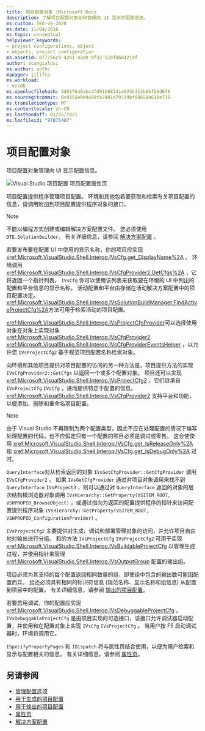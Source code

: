 ```yaml
---
title: 项目配置对象 |Microsoft Docs
description: 了解项目配置对象如何管理向 UI 显示的配置信息。
ms.custom: SEO-VS-2020
ms.date: 11/04/2016
ms.topic: conceptual
helpviewer_keywords:
- project configurations, object
- objects, project configuration
ms.assetid: 877756c9-4261-43d9-9f32-51bf06b4219f
author: acangialosi
ms.author: anthc
manager: jillfra
ms.workload:
- vssdk
ms.openlocfilehash: 4d91f640abc4fd91b68341e825b312b8bfb0d6f6
ms.sourcegitcommit: 0c9155e9b9408fb7481d79319bf08650b610e719
ms.translationtype: MT
ms.contentlocale: zh-CN
ms.lasthandoff: 01/05/2021
ms.locfileid: "97875487"
---
```

# <a name="project-configuration-object"></a>项目配置对象
项目配置对象管理向 UI 显示配置信息。

 ![Visual Studio 项目配置](../../extensibility/internals/media/vsprojectcfg.gif "vsProjectCfg") 项目配置属性页

 项目配置提供程序管理项目配置。 环境和其他包若要获取和检索有关项目配置的信息，请调用附加到项目配置提供程序对象的接口。

> [!NOTE]
> 不能以编程方式创建或编辑解决方案配置文件。 您必须使用 `DTE.SolutionBuilder`。 有关详细信息，请参阅 [解决方案配置](../../extensibility/internals/solution-configuration.md) 。

 若要发布要在配置 UI 中使用的显示名称，你的项目应实现 <xref:Microsoft.VisualStudio.Shell.Interop.IVsCfg.get_DisplayName%2A> 。 环境调用 <xref:Microsoft.VisualStudio.Shell.Interop.IVsCfgProvider2.GetCfgs%2A> ，它将返回一个指针列表， `IVsCfg` 你可以使用该列表来获取要在环境的 UI 中列出的配置和平台信息的显示名称。 活动配置和平台由存储在活动解决方案配置中的项目配置决定。 <xref:Microsoft.VisualStudio.Shell.Interop.IVsSolutionBuildManager.FindActiveProjectCfg%2A>方法可用于检索活动的项目配置。

 <xref:Microsoft.VisualStudio.Shell.Interop.IVsProjectCfgProvider>可以选择使用对象在对象上实现对象 <xref:Microsoft.VisualStudio.Shell.Interop.IVsCfgProvider2> <xref:Microsoft.VisualStudio.Shell.Interop.IVsCfgProviderEventsHelper> ，以允许您 `IVsProjectCfg2` 基于规范项目配置名称检索对象。

 向环境和其他项目提供对项目配置的访问的另一种方法是，项目提供方法的实现 `IVsCfgProvider2::GetCfgs` 以返回一个或多个配置对象。 项目还可以实现 <xref:Microsoft.VisualStudio.Shell.Interop.IVsProjectCfg2> ，它们继承自 `IVsProjectCfg` `IVsCfg` ，进而提供特定于配置的信息。 <xref:Microsoft.VisualStudio.Shell.Interop.IVsCfgProvider2> 支持平台和功能，以便添加、删除和重命名项目配置。

> [!NOTE]
> 由于 Visual Studio 不再限制为两个配置类型，因此不应在处理配置的情况下编写处理配置的代码，也不应假定只有一个配置的项目必须是调试或零售。 这会使使用 <xref:Microsoft.VisualStudio.Shell.Interop.IVsCfg.get_IsReleaseOnly%2A> 和 <xref:Microsoft.VisualStudio.Shell.Interop.IVsCfg.get_IsDebugOnly%2A> 过时。

 `QueryInterface`对从检索返回的对象 `IVsGetCfgProvider::GetCfgProvider` 调用 `IVsCfgProvider2` 。 如果 `IVsGetCfgProvider` 通过对项目对象调用来找不到 `QueryInterface` `IVsProject3` ，则可以通过对 `QueryInterface` 返回的对象的层次结构根浏览器对象调用 `IVsHierarchy::GetProperty(VSITEM_ROOT, VSHPROPID_BrowseObject)` ，或通过指向为返回的配置提供程序的指针来访问配置提供程序对象 `IVsHierarchy::GetProperty(VSITEM_ROOT, VSHPROPID_ConfigurationProvider)` 。

 `IVsProjectCfg2` 主要提供对生成、调试和部署管理对象的访问，并允许项目自由地对输出进行分组。 和的方法 `IVsProjectCfg` `IVsProjectCfg2` 可用于实现 <xref:Microsoft.VisualStudio.Shell.Interop.IVsBuildableProjectCfg> 以管理生成过程，并使用指针来管理 <xref:Microsoft.VisualStudio.Shell.Interop.IVsOutputGroup> 配置的输出组。

 项目必须为其支持的每个配置返回相同数量的组，即使组中包含的输出数可能因配置而异。 组还必须具有相同的标识符信息 (规范名称、显示名称和组信息) 从配置到项目中的配置。 有关详细信息，请参阅 [输出的项目配置](../../extensibility/internals/project-configuration-for-output.md)。

 若要启用调试，你的配置应实现 <xref:Microsoft.VisualStudio.Shell.Interop.IVsDebuggableProjectCfg> 。 `IVsDebuggableProjectCfg` 是由项目实现的可选接口，该接口允许调试器启动配置，并使用和在配置对象上实现 `IVsCfg` `IVsProjectCfg` 。 当用户按 F5 启动调试器时，环境将调用它。

 `ISpecifyPropertyPages` 和 `IDispatch` 将与属性页结合使用，以便为用户检索和显示与配置相关的信息。 有关详细信息，请参阅 [属性页](../../extensibility/internals/property-pages.md)。

## <a name="see-also"></a>另请参阅
- [管理配置选项](../../extensibility/internals/managing-configuration-options.md)
- [用于生成的项目配置](../../extensibility/internals/project-configuration-for-building.md)
- [用于输出的项目配置](../../extensibility/internals/project-configuration-for-output.md)
- [属性页](../../extensibility/internals/property-pages.md)
- [解决方案配置](../../extensibility/internals/solution-configuration.md)

